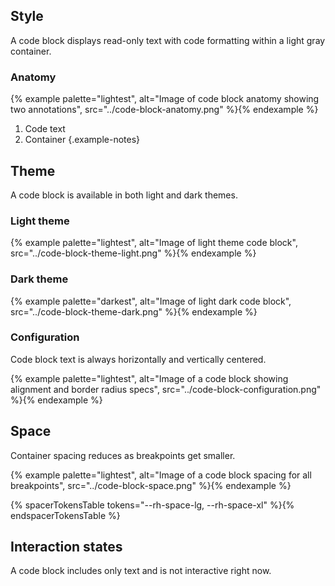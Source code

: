 ## Style

A code block displays read-only text with code formatting within a light gray 
container.

### Anatomy

{% example palette="lightest",
           alt="Image of code block anatomy showing two annotations",
           src="../code-block-anatomy.png" %}{% endexample %}

1) Code text
2) Container
   {.example-notes}

## Theme

A code block is available in both light and dark themes.

### Light theme

{% example palette="lightest",
           alt="Image of light theme code block",
           src="../code-block-theme-light.png" %}{% endexample %}

### Dark theme

{% example palette="darkest",
           alt="Image of light dark code block",
           src="../code-block-theme-dark.png" %}{% endexample %}


### Configuration

Code block text is always horizontally and vertically centered.

{% example palette="lightest",
           alt="Image of a code block showing alignment and border radius specs",
           src="../code-block-configuration.png" %}{% endexample %}

## Space
Container spacing reduces as breakpoints get smaller.

{% example palette="lightest",
           alt="Image of a code block spacing for all breakpoints",
           src="../code-block-space.png" %}{% endexample %}

{% spacerTokensTable tokens="--rh-space-lg, --rh-space-xl" %}{% endspacerTokensTable %}

## Interaction states
A code block includes only text and is not interactive right now.

